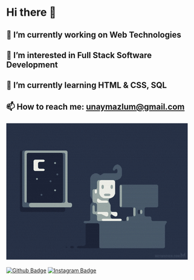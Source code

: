# Hi there 👋
## 🔭 I’m currently working on Web Technologies
## 👀 I’m interested in Full Stack Software Development
## 🌱 I’m currently learning HTML & CSS, SQL
## 📫 How to reach me: unaymazlum@gmail.com
### <img src="codingnight.gif" width="auto">


[![Github Badge](https://img.shields.io/badge/-Github-000?style=quare&labelColor=000&logo=Github&logoColor=white&link=link)](https://github.com/mazlumunay) 
[![Instagram Badge](https://img.shields.io/badge/-Instagram-C13584?style=flat-quare&labelColor=C13584&logo=instagram&logoColor=white&link=link)](https://www.instagram.com/mazlumunay/?hl=tr) 

<!--  
[![Medium Badge](https://img.shields.io/badge/-Medium-757575?style=flat-quare&labelColor=757575&logo=Medium&logoColor=white&link=link)](link) 
[![Blogger Badge](https://img.shields.io/badge/-Blogger-FF9800?style=flat-quare&labelColor=FF9800&logo=Blogger&logoColor=white&link=link)](link)
-->
<!--
**mazlumunay/mazlumunay** is a ✨ _special_ ✨ repository because its `README.md` (this file) appears on your GitHub profile.

Here are some ideas to get you started:

- 🔭 I’m currently working on ...
- 🌱 I’m currently learning ...
- 👯 I’m looking to collaborate on ...
- 🤔 I’m looking for help with ...
- 💬 Ask me about ...
- 📫 How to reach me: ...
- 😄 Pronouns: ...
- ⚡ Fun fact: ...
-->
